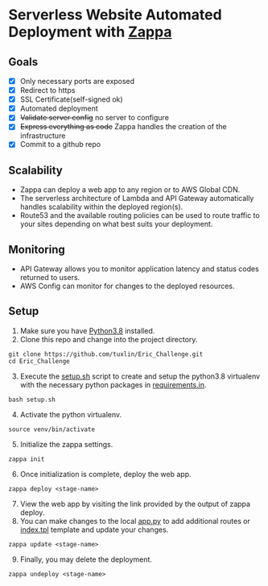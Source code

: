 # Serverless Website Automated Deployment with [Zappa](https://github.com/zappa/Zappa)

## Goals
- [x] Only necessary ports are exposed
- [x] Redirect to https
- [x] SSL Certificate(self-signed ok)
- [x] Automated deployment
- [x] ~~Validate server config~~ no server to configure
- [x] ~~Express everything as code~~ Zappa handles the creation of the infrastructure
- [x] Commit to a github repo

## Scalability
* Zappa can deploy a web app to any region or to AWS Global CDN.
* The serverless architecture of Lambda and API Gateway automatically handles scalability within the deployed region(s).
* Route53 and the available routing policies can be used to route traffic to your sites depending on what best suits your deployment. 

## Monitoring
* API Gateway allows you to monitor application latency and status codes returned to users.
* AWS Config can monitor for changes to the deployed resources.

## Setup
1. Make sure you have [Python3.8](https://www.python.org/downloads/release/python-3810/) installed.
2. Clone this repo and change into the project directory.
```
git clone https://github.com/tuxlin/Eric_Challenge.git
cd Eric_Challenge
```
3. Execute the [setup.sh](https://github.com/tuxlin/Eric_Challenge/blob/main/setup.sh) script to create and setup the python3.8 virtualenv with the necessary python packages in [requirements.in](https://github.com/tuxlin/Eric_Challenge/blob/main/requirements.in).
```
bash setup.sh
```
4. Activate the python virtualenv.
```
source venv/bin/activate
```
5. Initialize the zappa settings.
```
zappa init
```
6. Once initialization is complete, deploy the web app.
```
zappa deploy <stage-name>
```
7. View the web app by visiting the link provided by the output of zappa deploy.
8. You can make changes to the local [app.py](https://github.com/tuxlin/Eric_Challenge/blob/main/app.py) to add additional routes or [index.tpl](https://github.com/tuxlin/Eric_Challenge/blob/main/templates/index.tpl) template and update your changes.
```
zappa update <stage-name>
```
9. Finally, you may delete the deployment.
```
zappa undeploy <stage-name>
```



 
